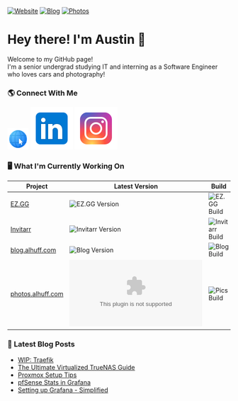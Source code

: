 [![Website](https://img.shields.io/website?down_color=red&down_message=down&label=alhuff.com&up_color=green&up_message=up&url=https%3A%2F%2Falhuff.com)](https://alhuff.com)
[![Blog](https://img.shields.io/website?down_color=red&down_message=down&label=blog.alhuff.com&up_color=green&up_message=up&url=https%3A%2F%2Fblog.alhuff.com)](https://blog.alhuff.com)
[![Photos](https://img.shields.io/website?down_color=red&down_message=down&label=photos.alhuff.com&up_color=green&up_message=up&url=https%3A%2F%2Fblog.alhuff.com)](https://photos.alhuff.com)

# Hey there! I'm Austin 👋
Welcome to my GitHub page! <br>
I'm a senior undergrad studying IT and interning as a Software Engineer who loves cars and photography!

### 🌎 Connect With Me
[![Website](/img/website.png)](https://alhuff.com)
[![Linkedin](/img/linkedin.svg)](https://www.linkedin.com/in/austinlynnhuffman/)
[![Instagram](/img/instagram.svg)](https://www.instagram.com/alhuff_)

### 🖥️ What I'm Currently Working On

| Project                                                           | Latest Version                                                                     | Build                                                                                                                          | Issues                                                                         | Pull Requests                                                                  | Stars                                                                        |
| ----------------------------------------------------------------- | ---------------------------------------------------------------------------------- | ------------------------------------------------------------------------------------------------------------------------------ | ------------------------------------------------------------------------------ | ------------------------------------------------------------------------------ | ---------------------------------------------------------------------------- |
| [EZ.GG](https://github.com/Jellayy/ez.gg)                         | ![EZ.GG Version](https://img.shields.io/github/v/release/jellayy/ez.gg)            | ![EZ.GG Build](https://img.shields.io/github/workflow/status/jellayy/ez.gg/Package%20Application%20with%20Pyinstaller/master)  | ![EZ.GG Issues](https://img.shields.io/github/issues/Jellayy/ez.gg)            | ![EZ.GG PRs](https://img.shields.io/github/issues-pr/jellayy/ez.gg)            | ![EZ.GG Stars](https://img.shields.io/github/stars/Jellayy/ez.gg)            |
| [Invitarr](https://github.com/Jellayy/Invitarr)                   | ![Invitarr Version](https://img.shields.io/github/v/release/jellayy/invitarr)      | ![Invitarr Build](https://img.shields.io/github/workflow/status/jellayy/invitarr/Build%20Docker%20images/master)               | ![Invitarr Issues](https://img.shields.io/github/issues/Jellayy/invitarr)      | ![Invitarr PRs](https://img.shields.io/github/issues-pr/jellayy/invitarr)      | ![Invitarr Stars](https://img.shields.io/github/stars/Jellayy/invitarr)      |
| [blog.alhuff.com](https://github.com/Jellayy/jellayy.github.io)   | ![Blog Version](https://img.shields.io/github/v/release/jellayy/jellayy.github.io) | ![Blog Build](https://img.shields.io/github/workflow/status/jellayy/jellayy.github.io/pages%20build%20and%20deployment/master) | ![Blog Issues](https://img.shields.io/github/issues/Jellayy/jellayy.github.io) | ![Blog PRs](https://img.shields.io/github/issues-pr/jellayy/jellayy.github.io) | ![Blog Stars](https://img.shields.io/github/stars/Jellayy/jellayy.github.io) |
| [photos.alhuff.com](https://github.com/Jellayy/photos.alhuff.com) | ![Pics Version](https://img.shields.io/github/v/release/jellayy/photos.alhuff.com) | ![Pics Build](https://img.shields.io/github/workflow/status/jellayy/photos.alhuff.com/pages%20build%20and%20deployment/master) | ![Pics Issues](https://img.shields.io/github/issues/Jellayy/photos.alhuff.com) | ![Pics PRs](https://img.shields.io/github/issues-pr/jellayy/photos.alhuff.com) | ![Pics Stars](https://img.shields.io/github/stars/Jellayy/photos.alhuff.com) |



### 📕 Latest Blog Posts

<!-- BLOG-POST-LIST:START -->
- [WIP: Traefik](https://blog.alhuff.com/guides/traefik/)
- [The Ultimate Virtualized TrueNAS Guide](https://blog.alhuff.com/guides/ultimate-truenas-guide/)
- [Proxmox Setup Tips](https://blog.alhuff.com/guides/proxmox-setup/)
- [pfSense Stats in Grafana](https://blog.alhuff.com/guides/grafana-pfsense/)
- [Setting up Grafana - Simplified](https://blog.alhuff.com/guides/grafana-setup/)
<!-- BLOG-POST-LIST:END -->
